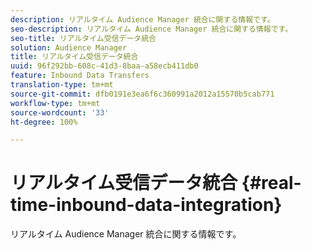 ```yaml
---
description: リアルタイム Audience Manager 統合に関する情報です。
seo-description: リアルタイム Audience Manager 統合に関する情報です。
seo-title: リアルタイム受信データ統合
solution: Audience Manager
title: リアルタイム受信データ統合
uuid: 96f292bb-608c-41d3-8baa-a58ecb411db0
feature: Inbound Data Transfers
translation-type: tm+mt
source-git-commit: dfb0191e3ea6f6c360991a2012a15570b5cab771
workflow-type: tm+mt
source-wordcount: '33'
ht-degree: 100%

---
```



# リアルタイム受信データ統合 {#real-time-inbound-data-integration}

リアルタイム Audience Manager 統合に関する情報です。

<!-- c_rt_data_int.xml -->